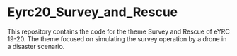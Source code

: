 # Eyrc20_Survey_and_Rescue
This repository contains the code for the theme Survey and Rescue of eYRC 19-20. The theme focused on simulating the survey operation by a drone in a disaster scenario.
